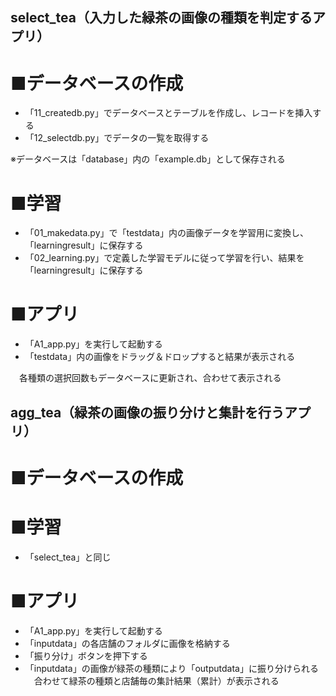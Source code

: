 ## select_tea（入力した緑茶の画像の種類を判定するアプリ）

# ■データベースの作成

- 「11_createdb.py」でデータベースとテーブルを作成し、レコードを挿入する
- 「12_selectdb.py」でデータの一覧を取得する

※データベースは「database」内の「example.db」として保存される

# ■学習

- 「01_makedata.py」で「testdata」内の画像データを学習用に変換し、「learningresult」に保存する
- 「02_learning.py」で定義した学習モデルに従って学習を行い、結果を「learningresult」に保存する

# ■アプリ

- 「A1_app.py」を実行して起動する
- 「testdata」内の画像をドラッグ＆ドロップすると結果が表示される

　各種類の選択回数もデータベースに更新され、合わせて表示される


## agg_tea（緑茶の画像の振り分けと集計を行うアプリ）

# ■データベースの作成
# ■学習

- 「select_tea」と同じ

# ■アプリ

- 「A1_app.py」を実行して起動する
- 「inputdata」の各店舗のフォルダに画像を格納する
- 「振り分け」ボタンを押下する
- 「inputdata」の画像が緑茶の種類により「outputdata」に振り分けられる
　合わせて緑茶の種類と店舗毎の集計結果（累計）が表示される